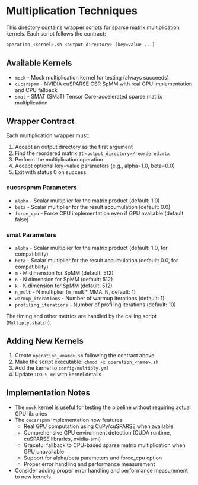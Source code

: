 # Multiplication Techniques

This directory contains wrapper scripts for sparse matrix multiplication kernels. Each script follows the contract:

```bash
operation_<kernel>.sh <output_directory> [key=value ...]
```

## Available Kernels

- `mock` - Mock multiplication kernel for testing (always succeeds)
- `cucsrspmm` - NVIDIA cuSPARSE CSR SpMM with real GPU implementation and CPU fallback
- `smat` - SMAT (SMaT) Tensor Core-accelerated sparse matrix multiplication

## Wrapper Contract

Each multiplication wrapper must:
1. Accept an output directory as the first argument
2. Find the reordered matrix at `<output_directory>/reordered.mtx`
3. Perform the multiplication operation
4. Accept optional key=value parameters (e.g., alpha=1.0, beta=0.0)
5. Exit with status 0 on success

### cucsrspmm Parameters
- `alpha` - Scalar multiplier for the matrix product (default: 1.0)
- `beta` - Scalar multiplier for the result accumulation (default: 0.0)  
- `force_cpu` - Force CPU implementation even if GPU available (default: false)

### smat Parameters
- `alpha` - Scalar multiplier for the matrix product (default: 1.0, for compatibility)
- `beta` - Scalar multiplier for the result accumulation (default: 0.0, for compatibility)
- `m` - M dimension for SpMM (default: 512)
- `n` - N dimension for SpMM (default: 512)
- `k` - K dimension for SpMM (default: 512)
- `n_mult` - N multiplier (n_mult * MMA_N, default: 1)
- `warmup_iterations` - Number of warmup iterations (default: 1)
- `profiling_iterations` - Number of profiling iterations (default: 10)

The timing and other metrics are handled by the calling script (`Multiply.sbatch`).

## Adding New Kernels

1. Create `operation_<name>.sh` following the contract above
2. Make the script executable: `chmod +x operation_<name>.sh`
3. Add the kernel to `config/multiply.yml`
4. Update `TOOLS.md` with kernel details

## Implementation Notes

- The `mock` kernel is useful for testing the pipeline without requiring actual GPU libraries
- The `cucsrspmm` implementation now features:
  - Real GPU computation using CuPy/cuSPARSE when available
  - Comprehensive GPU environment detection (CUDA runtime, cuSPARSE libraries, nvidia-smi)
  - Graceful fallback to CPU-based sparse matrix multiplication when GPU unavailable
  - Support for alpha/beta parameters and force_cpu option
  - Proper error handling and performance measurement
- Consider adding proper error handling and performance measurement to new kernels

